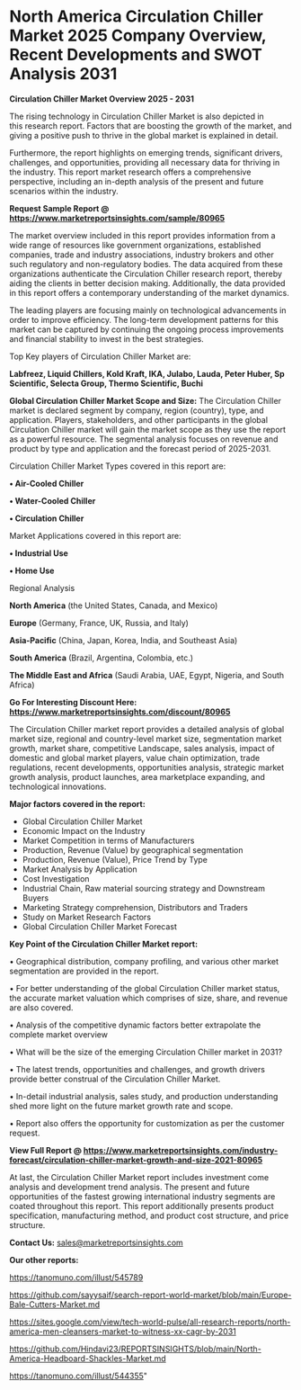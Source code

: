 # North America Circulation Chiller Market 2025 Company Overview, Recent Developments and SWOT Analysis 2031

<Strong> Circulation Chiller Market Overview 2025 - 2031</strong>

The rising technology in Circulation Chiller Market is also depicted in this research report. Factors that are boosting the growth of the market, and giving a positive push to thrive in the global market is explained in detail.

Furthermore, the report highlights on emerging trends, significant drivers, challenges, and opportunities, providing all necessary data for thriving in the industry. This report market research offers a comprehensive perspective, including an in-depth analysis of the present and future scenarios within the industry.

<strong>Request Sample Report @ <a href=https://www.marketreportsinsights.com/sample/80965>https://www.marketreportsinsights.com/sample/80965</a></strong>

The market overview included in this report provides information from a wide range of resources like government organizations, established companies, trade and industry associations, industry brokers and other such regulatory and non-regulatory bodies. The data acquired from these organizations authenticate the Circulation Chiller research report, thereby aiding the clients in better decision making. Additionally, the data provided in this report offers a contemporary understanding of the market dynamics.

The leading players are focusing mainly on technological advancements in order to improve efficiency. The long-term development patterns for this market can be captured by continuing the ongoing process improvements and financial stability to invest in the best strategies.

Top Key players of Circulation Chiller Market are:

<strong>Labfreez, Liquid Chillers, Kold Kraft, IKA, Julabo, Lauda, Peter Huber, Sp Scientific, Selecta Group, Thermo Scientific, Buchi</strong>

<strong><b>Global Circulation Chiller Market Scope and Size:</b></strong>
The Circulation Chiller market is declared segment by company, region (country), type, and application. Players, stakeholders, and other participants in the global Circulation Chiller market will gain the market scope as they use the report as a powerful resource. The segmental analysis focuses on revenue and product by type and application and the forecast period of 2025-2031.

Circulation Chiller Market Types covered in this report are:

<strong>• Air-Cooled Chiller

• Water-Cooled Chiller

• Circulation Chiller</strong>

Market Applications covered in this report are:

<strong>• Industrial Use

• Home Use</strong> 

Regional Analysis

<strong>North America</strong> (the United States, Canada, and Mexico)

<strong>Europe</strong> (Germany, France, UK, Russia, and Italy)

<strong>Asia-Pacific</strong> (China, Japan, Korea, India, and Southeast Asia)

<strong>South America</strong> (Brazil, Argentina, Colombia, etc.)

<strong>The Middle East and Africa</strong> (Saudi Arabia, UAE, Egypt, Nigeria, and South Africa)

<strong>Go For Interesting Discount Here: <a href=https://www.marketreportsinsights.com/discount/80965>https://www.marketreportsinsights.com/discount/80965</a></strong>

The Circulation Chiller market report provides a detailed analysis of global market size, regional and country-level market size, segmentation market growth, market share, competitive Landscape, sales analysis, impact of domestic and global market players, value chain optimization, trade regulations, recent developments, opportunities analysis, strategic market growth analysis, product launches, area marketplace expanding, and technological innovations.

<strong><b>Major factors covered in the report:</b></strong>
<ul>
  <li>Global Circulation Chiller Market </li>
  <li>Economic Impact on the Industry</li>
  <li>Market Competition in terms of Manufacturers</li>
  <li>Production, Revenue (Value) by geographical segmentation</li>
  <li>Production, Revenue (Value), Price Trend by Type</li>
  <li>Market Analysis by Application</li>
  <li>Cost Investigation</li>
  <li>Industrial Chain, Raw material sourcing strategy and Downstream Buyers</li>
  <li>Marketing Strategy comprehension, Distributors and Traders</li>
  <li>Study on Market Research Factors</li>
  <li>Global Circulation Chiller Market Forecast</li>
</ul>

<strong><b>Key Point of the Circulation Chiller Market report:</b></strong>

• Geographical distribution, company profiling, and various other market segmentation are provided in the report.

• For better understanding of the global Circulation Chiller market status, the accurate market valuation which comprises of size, share, and revenue are also covered.

• Analysis of the competitive dynamic factors better extrapolate the complete market overview

• What will be the size of the emerging Circulation Chiller market in 2031?

• The latest trends, opportunities and challenges, and growth drivers provide better construal of the Circulation Chiller Market.

• In-detail industrial analysis, sales study, and production understanding shed more light on the future market growth rate and scope.

• Report also offers the opportunity for customization as per the customer request.

<strong><b>View Full Report @ <a href=https://www.marketreportsinsights.com/industry-forecast/circulation-chiller-market-growth-and-size-2021-80965>https://www.marketreportsinsights.com/industry-forecast/circulation-chiller-market-growth-and-size-2021-80965</a></b></strong>


At last, the Circulation Chiller Market report includes investment come analysis and development trend analysis. The present and future opportunities of the fastest growing international industry segments are coated throughout this report. This report additionally presents product specification, manufacturing method, and product cost structure, and price structure.

<strong>Contact Us:</strong>
sales@marketreportsinsights.com

<strong>Our other reports:</strong>

<a href=https://tanomuno.com/illust/545789>https://tanomuno.com/illust/545789</a>

<a href=https://github.com/sayysaif/search-report-world-market/blob/main/Europe-Bale-Cutters-Market.md>https://github.com/sayysaif/search-report-world-market/blob/main/Europe-Bale-Cutters-Market.md</a>

<a href=https://sites.google.com/view/tech-world-pulse/all-research-reports/north-america-men-cleansers-market-to-witness-xx-cagr-by-2031>https://sites.google.com/view/tech-world-pulse/all-research-reports/north-america-men-cleansers-market-to-witness-xx-cagr-by-2031</a>

<a href=https://github.com/Hindavi23/REPORTSINSIGHTS/blob/main/North-America-Headboard-Shackles-Market.md>https://github.com/Hindavi23/REPORTSINSIGHTS/blob/main/North-America-Headboard-Shackles-Market.md</a>

<a href=https://tanomuno.com/illust/544355>https://tanomuno.com/illust/544355</a>"
